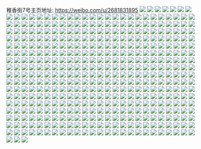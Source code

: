 稚香街7号主页地址: https://weibo.com/u/2681831895 
![](https://wx4.sinaimg.cn/mw2000/9fd981d7ly1h9f30ha8icj22td21vhdx.jpg) 
![](https://wx4.sinaimg.cn/mw2000/9fd981d7ly1h9f30mlgyuj22021nie83.jpg) 
![](https://wx4.sinaimg.cn/mw2000/9fd981d7ly1h9f30no0usj21y31mt1kx.jpg) 
![](https://wx4.sinaimg.cn/mw2000/9fd981d7ly1h9f30uhn2aj23402c0u10.jpg) 
![](https://wx4.sinaimg.cn/mw2000/9fd981d7ly1h880mf0natj21pm2a6u0y.jpg) 
![](https://wx4.sinaimg.cn/mw2000/9fd981d7ly1h880maummoj21lc24g1ky.jpg) 
![](https://wx4.sinaimg.cn/mw2000/9fd981d7ly1h7vpwkws6gj21ew24dx04.jpg) 
![](https://wx4.sinaimg.cn/mw2000/9fd981d7ly1h7vpwljgmcj21wf2qwtym.jpg) 
![](https://wx4.sinaimg.cn/mw2000/9fd981d7ly1h7vpwmvbmbj21za2yxhdt.jpg) 
![](https://wx4.sinaimg.cn/mw2000/9fd981d7ly1h7vpwoq0arj224836chdt.jpg) 
![](https://wx4.sinaimg.cn/mw2000/9fd981d7ly1h7iyxfwtwoj20u00tutii.jpg) 
![](https://wx4.sinaimg.cn/mw2000/9fd981d7ly1h7e5bc3sbrj20wh0lhgos.jpg) 
![](https://wx4.sinaimg.cn/mw2000/9fd981d7ly1h7e5bbk6y2j20u00u00th.jpg) 
![](https://wx4.sinaimg.cn/mw2000/9fd981d7ly1h6vi03di40j22d418dgnk.jpg) 
![](https://wx4.sinaimg.cn/mw2000/9fd981d7ly1h6vi0830xvj215o150tnc.jpg) 
![](https://wx4.sinaimg.cn/mw2000/9fd981d7ly1h6vi0520b0j21n11umb29.jpg) 
![](https://wx4.sinaimg.cn/mw2000/9fd981d7ly1h6vi07ds5bj230029qkjl.jpg) 
![](https://wx4.sinaimg.cn/mw2000/9fd981d7ly1h6vi02uuajj20n60sgn3a.jpg) 
![](https://wx4.sinaimg.cn/mw2000/9fd981d7ly1h6qzotje9oj23402dmnph.jpg) 
![](https://wx4.sinaimg.cn/mw2000/9fd981d7ly1h6qzoob3ulj22h925ehdu.jpg) 
![](https://wx4.sinaimg.cn/mw2000/9fd981d7ly1h6qzopup3aj23402c07ry.jpg) 
![](https://wx4.sinaimg.cn/mw2000/9fd981d7ly1h6qzp3dh3tj224g21tu0x.jpg) 
![](https://wx4.sinaimg.cn/mw2000/9fd981d7ly1h6qzoznbodj22n02c07wh.jpg) 
![](https://wx4.sinaimg.cn/mw2000/9fd981d7ly1h6qzowpdrpj221d1wiatg.jpg) 
![](https://wx4.sinaimg.cn/mw2000/9fd981d7ly1h6e7odr3m5j20vb0ibjru.jpg) 
![](https://wx4.sinaimg.cn/mw2000/9fd981d7ly1h6e828gfuej20zo256k87.jpg) 
![](https://wx4.sinaimg.cn/mw2000/9fd981d7ly1h5q7yvuemdj20uk33mkjl.jpg) 
![](https://wx4.sinaimg.cn/mw2000/9fd981d7ly1h5q7yz134zj20uk3sex6p.jpg) 
![](https://wx4.sinaimg.cn/mw2000/9fd981d7ly1h5q7yubu8nj20xc2fhb29.jpg) 
![](https://wx4.sinaimg.cn/mw2000/9fd981d7ly1h5q7yt2edbj20uk3d74qq.jpg) 
![](https://wx4.sinaimg.cn/mw2000/9fd981d7ly1h5q7ykfu3pj20xc2wwb29.jpg) 
![](https://wx4.sinaimg.cn/mw2000/9fd981d7ly1h5q7yqpc9ij20uk36unpd.jpg) 
![](https://wx4.sinaimg.cn/mw2000/9fd981d7ly1h5q7yx9zwnj20xc2xrb29.jpg) 
![](https://wx4.sinaimg.cn/mw2000/9fd981d7ly1h5q7yp74faj20uk3zsnpd.jpg) 
![](https://wx4.sinaimg.cn/mw2000/9fd981d7ly1h5q7ymxjc7j20uk4s1qv6.jpg) 
![](https://wx4.sinaimg.cn/mw2000/9fd981d7ly1h5nd0ry07jj22c0340u10.jpg) 
![](https://wx4.sinaimg.cn/mw2000/9fd981d7ly1h5nd1exje8j215o20i1ky.jpg) 
![](https://wx4.sinaimg.cn/mw2000/9fd981d7ly1h5nd0w389gj21mw2gcu0y.jpg) 
![](https://wx4.sinaimg.cn/mw2000/9fd981d7ly1h5nd0x67h9j22062z84qr.jpg) 
![](https://wx4.sinaimg.cn/mw2000/9fd981d7ly1h5kllmlpehj20lc0pok01.jpg) 
![](https://wx4.sinaimg.cn/mw2000/9fd981d7ly1h5jbdfbizlj226r2lyb2b.jpg) 
![](https://wx4.sinaimg.cn/mw2000/9fd981d7ly1h3mq41z8wdj20u0140dld.jpg) 
![](https://wx4.sinaimg.cn/mw2000/9fd981d7ly1h3mq42kcf3j20u01407ac.jpg) 
![](https://wx4.sinaimg.cn/mw2000/9fd981d7ly1h3mq43b2a7j20u01407al.jpg) 
![](https://wx4.sinaimg.cn/mw2000/9fd981d7ly1h3h8hablg3j20uk320hdt.jpg) 
![](https://wx4.sinaimg.cn/mw2000/9fd981d7ly1h3h8hdzlpxj215o20x1kx.jpg) 
![](https://wx4.sinaimg.cn/mw2000/9fd981d7ly1h3h8hbi3stj20xc2jh7wh.jpg) 
![](https://wx4.sinaimg.cn/mw2000/9fd981d7ly1h3h8hg04d7j228m22ox6p.jpg) 
![](https://wx4.sinaimg.cn/mw2000/9fd981d7ly1h3h8h9kyd2j20u00jon35.jpg) 
![](https://wx4.sinaimg.cn/mw2000/9fd981d7ly1h3h8hgxz18j21cj1wh4qp.jpg) 
![](https://wx4.sinaimg.cn/mw2000/9fd981d7ly1h3h8hcae2kj215o1nz7wh.jpg) 
![](https://wx4.sinaimg.cn/mw2000/9fd981d7ly1h3h8heu2j4j20rg1kwb1u.jpg) 
![](https://wx4.sinaimg.cn/mw2000/9fd981d7ly1h3h8hd6o1vj215o1ms7wh.jpg) 
![](https://wx4.sinaimg.cn/mw2000/9fd981d7ly1h37uvuitlbj20u00wstdn.jpg) 
![](https://wx4.sinaimg.cn/mw2000/9fd981d7ly1h37uvzlx94j20u00zhdlq.jpg) 
![](https://wx4.sinaimg.cn/mw2000/9fd981d7ly1h37uvvilf4j20u00wnn2r.jpg) 
![](https://wx4.sinaimg.cn/mw2000/9fd981d7ly1h37uvwn8m0j20u013zwll.jpg) 
![](https://wx4.sinaimg.cn/mw2000/9fd981d7ly1h37uvyobqaj20u010edm8.jpg) 
![](https://wx4.sinaimg.cn/mw2000/9fd981d7ly1h37uvtro66j20u013zgrq.jpg) 
![](https://wx4.sinaimg.cn/mw2000/9fd981d7ly1h37uvxnsjbj20u014046p.jpg) 
![](https://wx4.sinaimg.cn/mw2000/9fd981d7ly1h2z14p5o5mj20ts0sdwhj.jpg) 
![](https://wx4.sinaimg.cn/mw2000/9fd981d7ly1h2z179zqj9j20mi0u0dme.jpg) 
![](https://wx4.sinaimg.cn/mw2000/9fd981d7ly1h2z162gyq7j20u0140jyj.jpg) 
![](https://wx4.sinaimg.cn/mw2000/9fd981d7ly1h2t59zuvnyj23402c0x6p.jpg) 
![](https://wx4.sinaimg.cn/mw2000/9fd981d7ly1h2t5cb6f12j22e528ckjm.jpg) 
![](https://wx4.sinaimg.cn/mw2000/9fd981d7ly1h2t5e272lrj23402gq7wk.jpg) 
![](https://wx4.sinaimg.cn/mw2000/9fd981d7ly1h2t5e4z36sj23402c0kjn.jpg) 
![](https://wx4.sinaimg.cn/mw2000/9fd981d7ly1h0wmhcv2nhj21r02c0qv5.jpg) 
![](https://wx4.sinaimg.cn/mw2000/9fd981d7ly1h0wmhbjk36j21jw22jkjl.jpg) 
![](https://wx4.sinaimg.cn/mw2000/9fd981d7ly1h0wmhhdq6hj21pu2agb2a.jpg) 
![](https://wx4.sinaimg.cn/mw2000/9fd981d7ly1h08srhf8mgj20vf0u0ti0.jpg) 
![](https://wx4.sinaimg.cn/mw2000/9fd981d7ly1h08srhv82gj20sg0sbjy4.jpg) 
![](https://wx4.sinaimg.cn/mw2000/9fd981d7ly1h08sribfbrj20u0140aft.jpg) 
![](https://wx4.sinaimg.cn/mw2000/9fd981d7ly1h03iq5jqhxj22v42ac1l1.jpg) 
![](https://wx4.sinaimg.cn/mw2000/9fd981d7ly1h03iq8prfgj23402c0b2d.jpg) 
![](https://wx4.sinaimg.cn/mw2000/9fd981d7ly1h03iq6kx15j22c01rix6q.jpg) 
![](https://wx4.sinaimg.cn/mw2000/9fd981d7ly1h03iqa93qrj224l20iu0y.jpg) 
![](https://wx4.sinaimg.cn/mw2000/9fd981d7ly1gzmrdzr26rj20zk0qowls.jpg) 
![](https://wx4.sinaimg.cn/mw2000/9fd981d7ly1gzmrlcblevj20zk0qojyy.jpg) 
![](https://wx4.sinaimg.cn/mw2000/9fd981d7ly1gzmrhp0xw2j22c033ynpd.jpg) 
![](https://wx4.sinaimg.cn/mw2000/9fd981d7ly1gzmrlf0lvkj20xc0qoqa6.jpg) 
![](https://wx4.sinaimg.cn/mw2000/9fd981d7ly1gzk9eu895kj21400u0k02.jpg) 
![](https://wx4.sinaimg.cn/mw2000/9fd981d7ly1gzk9fh0rc4j21400u0qbk.jpg) 
![](https://wx4.sinaimg.cn/mw2000/9fd981d7ly1gzdhfoc0mfj21qf237qv5.jpg) 
![](https://wx4.sinaimg.cn/mw2000/9fd981d7ly1gzdhfhiludj22c033yb2a.jpg) 
![](https://wx4.sinaimg.cn/mw2000/9fd981d7ly1gzdhfkbo9zj21w72a34qr.jpg) 
![](https://wx4.sinaimg.cn/mw2000/9fd981d7ly1gzdhg1k06dj222z1r9b2a.jpg) 
![](https://wx4.sinaimg.cn/mw2000/9fd981d7ly1gzdhfq96kqj22ze2c0x6q.jpg) 
![](https://wx4.sinaimg.cn/mw2000/9fd981d7ly1gzdhftxapvj22c0340b2c.jpg) 
![](https://wx4.sinaimg.cn/mw2000/9fd981d7ly1gz4tl8tqibj21o02yo7wi.jpg) 
![](https://wx4.sinaimg.cn/mw2000/9fd981d7ly1gz4tqq3ev4j23402c0u0y.jpg) 
![](https://wx4.sinaimg.cn/mw2000/9fd981d7ly1gz4tqp1t8kj20j10jcwgd.jpg) 
![](https://wx4.sinaimg.cn/mw2000/9fd981d7ly1gz3430nn36j21w01w0qv5.jpg) 
![](https://wx4.sinaimg.cn/mw2000/9fd981d7ly1gz34332boxj21vz1vzx6p.jpg) 
![](https://wx4.sinaimg.cn/mw2000/9fd981d7ly1gz342xkx7gj21w01w0b29.jpg) 
![](https://wx4.sinaimg.cn/mw2000/9fd981d7ly1gz342veve8j21w01w0x6p.jpg) 
![](https://wx4.sinaimg.cn/mw2000/9fd981d7ly1gz342wpvpxj21it340qv5.jpg) 
![](https://wx4.sinaimg.cn/mw2000/9fd981d7ly1gz342ybwhij21f01vy7wh.jpg) 
![](https://wx4.sinaimg.cn/mw2000/9fd981d7ly1gz3431m2sej21f01vy7wh.jpg) 
![](https://wx4.sinaimg.cn/mw2000/9fd981d7ly1gz342zgw7lj21pl1pk4qp.jpg) 
![](https://wx4.sinaimg.cn/mw2000/9fd981d7ly1gyx6s4alc0j20zk1z4au1.jpg) 
![](https://wx4.sinaimg.cn/mw2000/9fd981d7ly1gyx7oag41lj20pg0pgnas.jpg) 
![](https://wx4.sinaimg.cn/mw2000/9fd981d7ly1gyx7xx0s3lj21sx1sxnpd.jpg) 
![](https://wx4.sinaimg.cn/mw2000/9fd981d7ly1gyx6s1thmqj216o0b5wfh.jpg) 
![](https://wx4.sinaimg.cn/mw2000/9fd981d7ly1gyx7pfvo3ij20u50rygyz.jpg) 
![](https://wx4.sinaimg.cn/mw2000/9fd981d7ly1gyx7l1x7uoj216o0p9jvh.jpg) 
![](https://wx4.sinaimg.cn/mw2000/9fd981d7ly1gyx7t7zjigj20u00tcjw8.jpg) 
![](https://wx4.sinaimg.cn/mw2000/9fd981d7ly1gyt3i1652hj21ud1uchdu.jpg) 
![](https://wx4.sinaimg.cn/mw2000/9fd981d7ly1gyt3i2aandj21ew1ewe81.jpg) 
![](https://wx4.sinaimg.cn/mw2000/9fd981d7ly1gyt3i4oq0rj21nb1na1ky.jpg) 
![](https://wx4.sinaimg.cn/mw2000/9fd981d7ly1gyt3i38aalj217j17i7wh.jpg) 
![](https://wx4.sinaimg.cn/mw2000/9fd981d7ly1gyt4fbyofkj20sg0sg4a3.jpg) 
![](https://wx4.sinaimg.cn/mw2000/9fd981d7ly1gyt3hzbveij22bc2bbkjn.jpg) 
![](https://wx4.sinaimg.cn/mw2000/9fd981d7ly1gyt3hxak20j22bb2bahdv.jpg) 
![](https://wx4.sinaimg.cn/mw2000/9fd981d7ly1gyt4fbk6ifj21zr3404qp.jpg) 
![](https://wx4.sinaimg.cn/mw2000/9fd981d7ly1gyt3qwf9czj226d26dnpd.jpg) 
![](https://wx4.sinaimg.cn/mw2000/9fd981d7ly1gyt3yni0x9j22bc2jj7wi.jpg) 
![](https://wx4.sinaimg.cn/mw2000/9fd981d7ly1gygyxjf6jmj20sq12bk0i.jpg) 
![](https://wx4.sinaimg.cn/mw2000/9fd981d7ly1gygyxmgzkuj20sq12b7do.jpg) 
![](https://wx4.sinaimg.cn/mw2000/9fd981d7ly1gygyxmrr6uj20sq12b46s.jpg) 
![](https://wx4.sinaimg.cn/mw2000/9fd981d7ly1gygz2zymv3j22c02c07wj.jpg) 
![](https://wx4.sinaimg.cn/mw2000/9fd981d7ly1gygyxp35tij21z91z9b2a.jpg) 
![](https://wx4.sinaimg.cn/mw2000/9fd981d7ly1gygyxsot1uj223r23r4qr.jpg) 
![](https://wx4.sinaimg.cn/mw2000/9fd981d7ly1gygz2qtrcbj22bc2bchdu.jpg) 
![](https://wx4.sinaimg.cn/mw2000/9fd981d7ly1gygyxly8naj21yz1z54qq.jpg) 
![](https://wx4.sinaimg.cn/mw2000/9fd981d7ly1gygz2u38vsj22bc2bcnpe.jpg) 
![](https://wx4.sinaimg.cn/mw2000/9fd981d7ly1gy6a7nxt1nj21m8341npd.jpg) 
![](https://wx4.sinaimg.cn/mw2000/9fd981d7ly1gy6a9ze2vxj20rv33z7wh.jpg) 
![](https://wx4.sinaimg.cn/mw2000/9fd981d7ly1gy6a9xvtc4j20s0340hdt.jpg) 
![](https://wx4.sinaimg.cn/mw2000/9fd981d7ly1gy6a8n5ze4j216p3411ky.jpg) 
![](https://wx4.sinaimg.cn/mw2000/9fd981d7ly1gy6a9umcxzj21k0340x6p.jpg) 
![](https://wx4.sinaimg.cn/mw2000/9fd981d7ly1gy6a9vewy4j20sg0qidog.jpg) 
![](https://wx4.sinaimg.cn/mw2000/9fd981d7ly1gy6a955hx3j20v833zu0x.jpg) 
![](https://wx4.sinaimg.cn/mw2000/9fd981d7ly1gy6a8f8quxj20uq342qv5.jpg) 
![](https://wx4.sinaimg.cn/mw2000/9fd981d7ly1gy6aa3py2qj21s0340u0x.jpg) 
![](https://wx4.sinaimg.cn/mw2000/9fd981d7ly1gy6a7us3jrj20uk3i7b29.jpg) 
![](https://wx4.sinaimg.cn/mw2000/9fd981d7ly1gy6aa1bebjj2234340hdt.jpg) 
![](https://wx4.sinaimg.cn/mw2000/9fd981d7ly1gy6a7qj5txj20s0340kjl.jpg) 
![](https://wx4.sinaimg.cn/mw2000/9fd981d7ly1gxqhdi9lpej22cu1scu0x.jpg) 
![](https://wx4.sinaimg.cn/mw2000/9fd981d7ly1gxqhdmwqmlj22c02c0b2a.jpg) 
![](https://wx4.sinaimg.cn/mw2000/9fd981d7ly1gxqhdln0n9j226k26j4qq.jpg) 
![](https://wx4.sinaimg.cn/mw2000/9fd981d7ly1gxqhdk9psrj221f22re81.jpg) 
![](https://wx4.sinaimg.cn/mw2000/9fd981d7ly1gxqhdovz6ej22c02r6e83.jpg) 
![](https://wx4.sinaimg.cn/mw2000/9fd981d7ly1gxqhdq6jpdj22bc2bcnpe.jpg) 
![](https://wx4.sinaimg.cn/mw2000/9fd981d7ly1gx1wzb5oxfj22c02ahx6p.jpg) 
![](https://wx4.sinaimg.cn/mw2000/9fd981d7ly1gx1wzm7mpbj22bc2bcqv6.jpg) 
![](https://wx4.sinaimg.cn/mw2000/9fd981d7ly1gx1wzevohnj22c024cu0x.jpg) 
![](https://wx4.sinaimg.cn/mw2000/9fd981d7ly1gx1wzj9wy8j22c02c0b2a.jpg) 
![](https://wx4.sinaimg.cn/mw2000/9fd981d7ly1gx1wzt53rxj22c02c0u0x.jpg) 
![](https://wx4.sinaimg.cn/mw2000/9fd981d7ly1gx1wzpqldpj22c02c04qq.jpg) 
![](https://wx4.sinaimg.cn/mw2000/9fd981d7ly1gwuau9ocznj222o340e81.jpg) 
![](https://wx4.sinaimg.cn/mw2000/9fd981d7ly1gwuaubzihwj20zk0qo0zv.jpg) 
![](https://wx4.sinaimg.cn/mw2000/9fd981d7ly1gwuaubb9rwj222o340hdt.jpg) 
![](https://wx4.sinaimg.cn/mw2000/9fd981d7ly1gwm3mi6i1aj22c02c0e81.jpg) 
![](https://wx4.sinaimg.cn/mw2000/9fd981d7ly1gwm3me2qwmj22c02c0hdt.jpg) 
![](https://wx4.sinaimg.cn/mw2000/9fd981d7ly1gwm3mgkpcnj22c02c0kjl.jpg) 
![](https://wx4.sinaimg.cn/mw2000/9fd981d7ly1gwm3ow9teaj22c02c0e81.jpg) 
![](https://wx4.sinaimg.cn/mw2000/9fd981d7ly1gwm3mk73w5j22c02c0kjl.jpg) 
![](https://wx4.sinaimg.cn/mw2000/9fd981d7ly1gwm3ov1q7dj22c02c0b29.jpg) 
![](https://wx4.sinaimg.cn/mw2000/002VuGZ9ly1gv1ampcfs7j62c02c01ky02.jpg) 
![](https://wx4.sinaimg.cn/mw2000/002VuGZ9ly1gv1al70gw5j62c02c07wi02.jpg) 
![](https://wx4.sinaimg.cn/mw2000/002VuGZ9ly1gv1amrupzqj62c02c01ky02.jpg) 
![](https://wx4.sinaimg.cn/mw2000/002VuGZ9ly1gv1al37jvhj62c02c04qq02.jpg) 
![](https://wx4.sinaimg.cn/mw2000/002VuGZ9ly1gv1amv2v72j62c02c07wj02.jpg) 
![](https://wx4.sinaimg.cn/mw2000/002VuGZ9ly1gv1alamlbtj62c02c04qq02.jpg) 
![](https://wx4.sinaimg.cn/mw2000/002VuGZ9ly1gv1amxgvx1j62c02c0b2a02.jpg) 
![](https://wx4.sinaimg.cn/mw2000/002VuGZ9ly1gv1albloj8j60ty10pqao02.jpg) 
![](https://wx4.sinaimg.cn/mw2000/002VuGZ9ly1gv1alb544ij60t50qlgrm02.jpg) 
![](https://wx4.sinaimg.cn/mw2000/9fd981d7ly1gst1drf7nrj213p13oh5b.jpg) 
![](https://wx4.sinaimg.cn/mw2000/9fd981d7ly1gst1e1bk9gj22c033khdv.jpg) 
![](https://wx4.sinaimg.cn/mw2000/9fd981d7ly1gst1dtoq5cj213p13otsy.jpg) 
![](https://wx4.sinaimg.cn/mw2000/9fd981d7ly1gst1kq3h7oj22c02c07wi.jpg) 
![](https://wx4.sinaimg.cn/mw2000/9fd981d7ly1gst1f0mhadj22c02c0u0x.jpg) 
![](https://wx4.sinaimg.cn/mw2000/9fd981d7ly1gst1dp8odvj213p1haayk.jpg) 
![](https://wx4.sinaimg.cn/mw2000/9fd981d7ly1grn8k3fbruj20qo0nr0v5.jpg) 
![](https://wx4.sinaimg.cn/mw2000/9fd981d7ly1grn8k3y0acj210s0u0dll.jpg) 
![](https://wx4.sinaimg.cn/mw2000/9fd981d7ly1gr5b9352sdj21cw0u0wj5.jpg) 
![](https://wx4.sinaimg.cn/mw2000/9fd981d7ly1gr5b91hox7j21b40u0n2n.jpg) 
![](https://wx4.sinaimg.cn/mw2000/9fd981d7ly1gr5b92bqr7j21400u040v.jpg) 
![](https://wx4.sinaimg.cn/mw2000/9fd981d7ly1gr5b93z7swj21400u0ad1.jpg) 
![](https://wx4.sinaimg.cn/mw2000/9fd981d7ly1gq7bu1s8t8j226a2rq7wk.jpg) 
![](https://wx4.sinaimg.cn/mw2000/9fd981d7ly1gq7bvyp559j22c0340e86.jpg) 
![](https://wx4.sinaimg.cn/mw2000/9fd981d7ly1gq7bvwmqr3j229a2twe85.jpg) 
![](https://wx4.sinaimg.cn/mw2000/9fd981d7ly1gpaa870pbqj20wf0u0tg7.jpg) 
![](https://wx4.sinaimg.cn/mw2000/9fd981d7ly1gpaa8ukbhrj20u01o0qfa.jpg) 
![](https://wx4.sinaimg.cn/mw2000/9fd981d7ly1gpaa87qn6tj20yh0u0tg9.jpg) 
![](https://wx4.sinaimg.cn/mw2000/9fd981d7ly1gpaa850b3fj20u01n04ac.jpg) 
![](https://wx4.sinaimg.cn/mw2000/9fd981d7ly1gpaa82rbnhj20sj0hqt9t.jpg) 
![](https://wx4.sinaimg.cn/mw2000/9fd981d7ly1gpaa85ls9tj20u0190487.jpg) 
![](https://wx4.sinaimg.cn/mw2000/9fd981d7ly1gpaa84elkej20u014u483.jpg) 
![](https://wx4.sinaimg.cn/mw2000/9fd981d7ly1gpaa8tirg3j20u01ob4aq.jpg) 
![](https://wx4.sinaimg.cn/mw2000/9fd981d7ly1gpaa86c6eqj20u011utg9.jpg) 
![](https://wx4.sinaimg.cn/mw2000/9fd981d7ly1gpaa8y5g3jj20u00vrgr4.jpg) 
![](https://wx4.sinaimg.cn/mw2000/9fd981d7ly1gpaa8qqx1yj20lx340dq3.jpg) 
![](https://wx4.sinaimg.cn/mw2000/9fd981d7ly1gpaa8rq5wbj20rs2zsn7m.jpg) 
![](https://wx4.sinaimg.cn/mw2000/9fd981d7ly1gpaa8sswc9j20rs2tv4ib.jpg) 
![](https://wx4.sinaimg.cn/mw2000/9fd981d7ly1gpaa9naww0j20rs2u8h9q.jpg) 
![](https://wx4.sinaimg.cn/mw2000/9fd981d7ly1gpaa83kb9sj20u0140wkf.jpg) 
![](https://wx4.sinaimg.cn/mw2000/9fd981d7ly1gp728m90jvj20u0101q87.jpg) 
![](https://wx4.sinaimg.cn/mw2000/9fd981d7ly1gp728nyj2uj211f0u0ale.jpg) 
![](https://wx4.sinaimg.cn/mw2000/9fd981d7ly1gp728qr7wfj21400u0wm9.jpg) 
![](https://wx4.sinaimg.cn/mw2000/9fd981d7ly1gp728wqpqkj21400u07f1.jpg) 
![](https://wx4.sinaimg.cn/mw2000/9fd981d7ly1gp728k9lk9j20p40rsjuo.jpg) 
![](https://wx4.sinaimg.cn/mw2000/9fd981d7ly1gp728unaalj21400u0133.jpg) 
![](https://wx4.sinaimg.cn/mw2000/9fd981d7ly1gp728rx7ouj20u00ydtfz.jpg) 
![](https://wx4.sinaimg.cn/mw2000/9fd981d7ly1gp728t0v5ij20u0140dmm.jpg) 
![](https://wx4.sinaimg.cn/mw2000/9fd981d7ly1gp728vdyymj20u00u0aeu.jpg) 
![](https://wx4.sinaimg.cn/mw2000/9fd981d7ly1gp728y025cj215c0u0tfy.jpg) 
![](https://wx4.sinaimg.cn/mw2000/9fd981d7ly1gp728l0lzcj20u00vyjw1.jpg) 
![](https://wx4.sinaimg.cn/mw2000/9fd981d7ly1goblbomri8j21xu284u0z.jpg) 
![](https://wx4.sinaimg.cn/mw2000/9fd981d7ly1goblctlilqj20u00u01f0.jpg) 
![](https://wx4.sinaimg.cn/mw2000/9fd981d7ly1gobld1hmldj21jk15onfn.jpg) 
![](https://wx4.sinaimg.cn/mw2000/9fd981d7ly1goblbmfwenj20u00o0tf4.jpg) 
![](https://wx4.sinaimg.cn/mw2000/9fd981d7ly1goblbn3hpej21i713ynpd.jpg) 
![](https://wx4.sinaimg.cn/mw2000/9fd981d7ly1goblcugwgej21gl19ue81.jpg) 
![](https://wx4.sinaimg.cn/mw2000/9fd981d7ly1goblcvj0jgj21ei1f3e81.jpg) 
![](https://wx4.sinaimg.cn/mw2000/9fd981d7ly1goblcwipz5j21i41ckhdt.jpg) 
![](https://wx4.sinaimg.cn/mw2000/9fd981d7ly1goblcxu9clj21yp1es7wi.jpg) 
![](https://wx4.sinaimg.cn/mw2000/9fd981d7ly1goblczkdo5j21u81f3u0x.jpg) 
![](https://wx4.sinaimg.cn/mw2000/9fd981d7ly1gobld0u5z5j21lt1f3x6p.jpg) 
![](https://wx4.sinaimg.cn/mw2000/9fd981d7ly1go6zi7590gj22c03404qs.jpg) 
![](https://wx4.sinaimg.cn/mw2000/9fd981d7ly1go6zi7tte0j20uk0vhtod.jpg) 
![](https://wx4.sinaimg.cn/mw2000/9fd981d7ly1go6zicv6bij22c0340kjp.jpg) 
![](https://wx4.sinaimg.cn/mw2000/9fd981d7ly1gnnftpytdjj22c02niu0z.jpg) 
![](https://wx4.sinaimg.cn/mw2000/9fd981d7ly1gnnfthmmrej22kx2c0qv7.jpg) 
![](https://wx4.sinaimg.cn/mw2000/9fd981d7ly1gnnftww0mwj23402c0u10.jpg) 
![](https://wx4.sinaimg.cn/mw2000/9fd981d7ly1gnnfugh3yyj22p62c0e85.jpg) 
![](https://wx4.sinaimg.cn/mw2000/9fd981d7ly1gnnfumjy4kj213p1gwhdt.jpg) 
![](https://wx4.sinaimg.cn/mw2000/9fd981d7ly1gnnfubbh2mj22in2c0hdv.jpg) 
![](https://wx4.sinaimg.cn/mw2000/9fd981d7ly1gnnftm63fsj22c0340npi.jpg) 
![](https://wx4.sinaimg.cn/mw2000/9fd981d7ly1gnnfu4998aj22c02r67wm.jpg) 
![](https://wx4.sinaimg.cn/mw2000/9fd981d7ly1gnnfu8igfxj22c02xphdy.jpg) 
![](https://wx4.sinaimg.cn/mw2000/9fd981d7ly1gnfa53vpxhj213p1004qp.jpg) 
![](https://wx4.sinaimg.cn/mw2000/9fd981d7ly1gnfa5hhitbj21of1ya4qq.jpg) 
![](https://wx4.sinaimg.cn/mw2000/9fd981d7ly1gnfa59o3gdj22c0340b2e.jpg) 
![](https://wx4.sinaimg.cn/mw2000/9fd981d7ly1gnfa5bm8xyj213o1d57wh.jpg) 
![](https://wx4.sinaimg.cn/mw2000/9fd981d7ly1gnfa5lppnvj213p1f1kjl.jpg) 
![](https://wx4.sinaimg.cn/mw2000/9fd981d7ly1gnfa5fuvb6j215q2io7wj.jpg) 
![](https://wx4.sinaimg.cn/mw2000/9fd981d7ly1gnfa5pdw0ij22c02ojkjp.jpg) 
![](https://wx4.sinaimg.cn/mw2000/9fd981d7ly1gnfa5jqbv3j21of1y47wi.jpg) 
![](https://wx4.sinaimg.cn/mw2000/9fd981d7ly1gnfa5kne1xj213p16t7wh.jpg) 
![](https://wx4.sinaimg.cn/mw2000/9fd981d7ly1gn9ho62c1lj22rs2c0npi.jpg) 
![](https://wx4.sinaimg.cn/mw2000/9fd981d7ly1gn9hns50kvj213p11pe81.jpg) 
![](https://wx4.sinaimg.cn/mw2000/9fd981d7ly1gn9ho7zg27j213p1afqv5.jpg) 
![](https://wx4.sinaimg.cn/mw2000/9fd981d7ly1gn9hnwkbokj213p0w07wh.jpg) 
![](https://wx4.sinaimg.cn/mw2000/9fd981d7ly1gn9hnx6ftwj20tr0tzqo5.jpg) 
![](https://wx4.sinaimg.cn/mw2000/9fd981d7ly1gn9ho1y7q9j23402c0e87.jpg) 
![](https://wx4.sinaimg.cn/mw2000/9fd981d7ly1gn9hnuje3nj213p0ynb29.jpg) 
![](https://wx4.sinaimg.cn/mw2000/9fd981d7ly1gn9ho974xij21lf1f4x6p.jpg) 
![](https://wx4.sinaimg.cn/mw2000/9fd981d7ly1gn9hnt6ybqj213p14d7wh.jpg) 
![](https://wx4.sinaimg.cn/mw2000/9fd981d7ly1gmmkk4ix73j22801o0u0z.jpg) 
![](https://wx4.sinaimg.cn/mw2000/9fd981d7ly1gmmkk60d45j22801o0qv7.jpg) 
![](https://wx4.sinaimg.cn/mw2000/9fd981d7ly1gmmkk6q030j21902t9qv5.jpg) 
![](https://wx4.sinaimg.cn/mw2000/9fd981d7ly1gmmkk3a9zhj20tz0tv4gv.jpg) 
![](https://wx4.sinaimg.cn/mw2000/9fd981d7ly1gmg8b9pf73j20u00u0whq.jpg) 
![](https://wx4.sinaimg.cn/mw2000/9fd981d7ly1gmg8bd5z80j20u00u00xp.jpg) 
![](https://wx4.sinaimg.cn/mw2000/9fd981d7ly1gmg8dpmp4nj20u00u0q6c.jpg) 
![](https://wx4.sinaimg.cn/mw2000/9fd981d7ly1gmg8bas0aqj20x80u0gpw.jpg) 
![](https://wx4.sinaimg.cn/mw2000/9fd981d7ly1gmg8bcf6dsj20u00u0afp.jpg) 
![](https://wx4.sinaimg.cn/mw2000/9fd981d7ly1gmg8bbnsl7j213p0th7a4.jpg) 
![](https://wx4.sinaimg.cn/mw2000/9fd981d7ly1gmg8b8be63j20rs2snwut.jpg) 
![](https://wx4.sinaimg.cn/mw2000/9fd981d7ly1gmg8beasstj213p0otwj3.jpg) 
![](https://wx4.sinaimg.cn/mw2000/9fd981d7ly1gmg8bdrot3j20u00u044r.jpg) 
![](https://wx4.sinaimg.cn/mw2000/9fd981d7ly1gm9sbh4piqj20u00u0dki.jpg) 
![](https://wx4.sinaimg.cn/mw2000/9fd981d7ly1gm9sbfpxf8j20nz0pudij.jpg) 
![](https://wx4.sinaimg.cn/mw2000/9fd981d7ly1gm9sbifyq7j20u011iagw.jpg) 
![](https://wx4.sinaimg.cn/mw2000/9fd981d7ly1gm9sbf3wadj20ve0u045t.jpg) 
![](https://wx4.sinaimg.cn/mw2000/9fd981d7ly1gm9sbngs9fj20yv0u0wl2.jpg) 
![](https://wx4.sinaimg.cn/mw2000/9fd981d7ly1gm9sbloajij20v80u0797.jpg) 
![](https://wx4.sinaimg.cn/mw2000/9fd981d7ly1gm9sbj4efxj20u00u0dis.jpg) 
![](https://wx4.sinaimg.cn/mw2000/9fd981d7ly1gm9sbmhjypj20u00u50y5.jpg) 
![](https://wx4.sinaimg.cn/mw2000/9fd981d7ly1gm9sbkcq7mj20u00u0gsd.jpg) 
![](https://wx4.sinaimg.cn/mw2000/9fd981d7ly1gm7gp7eyz2j20u00ycgpj.jpg) 
![](https://wx4.sinaimg.cn/mw2000/9fd981d7ly1gm7gp681r4j20u00w9go6.jpg) 
![](https://wx4.sinaimg.cn/mw2000/9fd981d7ly1gm7gp6up4dj20u0129q8i.jpg) 
![](https://wx4.sinaimg.cn/mw2000/9fd981d7ly1gm7gp9kjn9j20n00pl772.jpg) 
![](https://wx4.sinaimg.cn/mw2000/9fd981d7ly1gm7gp8nhz9j20u00ypgqr.jpg) 
![](https://wx4.sinaimg.cn/mw2000/9fd981d7ly1gm7gpa3h63j20u00y242o.jpg) 
![](https://wx4.sinaimg.cn/mw2000/9fd981d7ly1gm7gp810g3j20u00y7acp.jpg) 
![](https://wx4.sinaimg.cn/mw2000/9fd981d7ly1gm7gp97b27j20u00xb42h.jpg) 
![](https://wx4.sinaimg.cn/mw2000/9fd981d7ly1gm7gpao7rjj20w40u0n1f.jpg) 
![](https://wx4.sinaimg.cn/mw2000/9fd981d7ly1gm5wsbo89bj20u00u0jze.jpg) 
![](https://wx4.sinaimg.cn/mw2000/9fd981d7ly1gm5wscb09ej20u00u0ahw.jpg) 
![](https://wx4.sinaimg.cn/mw2000/9fd981d7ly1gm5wsd1m98j20u00z010q.jpg) 
![](https://wx4.sinaimg.cn/mw2000/9fd981d7ly1gm5wsdiskrj20u0177436.jpg) 
![](https://wx4.sinaimg.cn/mw2000/9fd981d7ly1gm1ketxsbqj20u00u8aep.jpg) 
![](https://wx4.sinaimg.cn/mw2000/9fd981d7ly1gm1ketg65cj20u013yjw2.jpg) 
![](https://wx4.sinaimg.cn/mw2000/9fd981d7ly1gm1keuefrqj20u00u0aeq.jpg) 
![](https://wx4.sinaimg.cn/mw2000/9fd981d7ly1glpptz3rvdj20u0125n0o.jpg) 
![](https://wx4.sinaimg.cn/mw2000/9fd981d7ly1glpptzub8gj20u00u0whx.jpg) 
![](https://wx4.sinaimg.cn/mw2000/9fd981d7ly1glppu0ehp4j213a0u00wx.jpg) 
![](https://wx4.sinaimg.cn/mw2000/9fd981d7ly1glppu1owjhj20u01900wq.jpg) 
![](https://wx4.sinaimg.cn/mw2000/9fd981d7ly1glppu1213pj21900u0n0m.jpg) 
![](https://wx4.sinaimg.cn/mw2000/9fd981d7ly1glppu25p78j20u00xmabp.jpg) 
![](https://wx4.sinaimg.cn/mw2000/9fd981d7ly1glppu2qk7pj20u0190gto.jpg) 
![](https://wx4.sinaimg.cn/mw2000/9fd981d7ly1glppu3j9pnj21900u0q6m.jpg) 
![](https://wx4.sinaimg.cn/mw2000/9fd981d7ly1glppu48wbij20u0190n37.jpg) 
![](https://wx4.sinaimg.cn/mw2000/9fd981d7ly1glppu4uhs2j21900u0jvq.jpg) 
![](https://wx4.sinaimg.cn/mw2000/9fd981d7ly1glaeen4z3sj22io2iehdv.jpg) 
![](https://wx4.sinaimg.cn/mw2000/9fd981d7ly1glaeeoakx5j213p1331kx.jpg) 
![](https://wx4.sinaimg.cn/mw2000/9fd981d7ly1gkz1hhm9n3j20u00vgae5.jpg) 
![](https://wx4.sinaimg.cn/mw2000/9fd981d7ly1gkz1hp941kj21fu1d74qq.jpg) 
![](https://wx4.sinaimg.cn/mw2000/9fd981d7ly1gk8wi3b6twj22io2iokjr.jpg) 
![](https://wx4.sinaimg.cn/mw2000/9fd981d7ly1gk8wi6llgcj22io2iou12.jpg) 
![](https://wx4.sinaimg.cn/mw2000/9fd981d7ly1gk8wic2upyj22io2io7wn.jpg) 
![](https://wx4.sinaimg.cn/mw2000/9fd981d7ly1gk8wij5deyj22io2io1l2.jpg) 
![](https://wx4.sinaimg.cn/mw2000/9fd981d7ly1gjhorn9ocbj213q1gw4qp.jpg) 
![](https://wx4.sinaimg.cn/mw2000/9fd981d7ly1gjcnd97an9j20qv0r2tlq.jpg) 
![](https://wx4.sinaimg.cn/mw2000/9fd981d7ly1gjcndatss2j21c21c2npd.jpg) 
![](https://wx4.sinaimg.cn/mw2000/9fd981d7ly1gjcnda29ymj21ik1iox6p.jpg) 
![](https://wx4.sinaimg.cn/mw2000/9fd981d7ly1gjcnd8njg3j21la1lab2a.jpg) 
![](https://wx4.sinaimg.cn/mw2000/9fd981d7ly1gjcnd7qchpj21g21f81ky.jpg) 
![](https://wx4.sinaimg.cn/mw2000/9fd981d7ly1gjcndbh2e7j218s18se81.jpg) 
![](https://wx4.sinaimg.cn/mw2000/9fd981d7ly1gjcnddrbinj22bc2bcu10.jpg) 
![](https://wx4.sinaimg.cn/mw2000/9fd981d7ly1gjcnd6hpyqj21io1ipkjl.jpg) 
![](https://wx4.sinaimg.cn/mw2000/9fd981d7ly1gjcndcehlej21yc1ycu0y.jpg) 
![](https://wx4.sinaimg.cn/mw2000/9fd981d7ly1gj8kq5z875j213p13oasg.jpg) 
![](https://wx4.sinaimg.cn/mw2000/9fd981d7ly1gj8kq8jdjdj213p13oh69.jpg) 
![](https://wx4.sinaimg.cn/mw2000/9fd981d7ly1gj8kq7dyksj213p13nwze.jpg) 
![](https://wx4.sinaimg.cn/mw2000/9fd981d7ly1gj8kq9i5caj213p13otss.jpg) 
![](https://wx4.sinaimg.cn/mw2000/9fd981d7ly1gj8kqadok3j213p13onh5.jpg) 
![](https://wx4.sinaimg.cn/mw2000/9fd981d7ly1gj8kqax8k2j213p13o1cc.jpg) 
![](https://wx4.sinaimg.cn/mw2000/9fd981d7ly1gj8kr0i9hfj213p13onfl.jpg) 
![](https://wx4.sinaimg.cn/mw2000/9fd981d7ly1gj8kqzdggyj213p13o4i2.jpg) 
![](https://wx4.sinaimg.cn/mw2000/9fd981d7ly1gj8kr1ju38j213p13okbo.jpg) 
![](https://wx4.sinaimg.cn/mw2000/9fd981d7ly1giz8uttxa3j21d81d8hdu.jpg) 
![](https://wx4.sinaimg.cn/mw2000/9fd981d7ly1giz8v0gc8dj22bc2bcu10.jpg) 
![](https://wx4.sinaimg.cn/mw2000/9fd981d7ly1giz8uxjugcj21bw1bxe82.jpg) 
![](https://wx4.sinaimg.cn/mw2000/9fd981d7ly1giz8v46wxej21tw1tw4qr.jpg) 
![](https://wx4.sinaimg.cn/mw2000/9fd981d7ly1giz8v5hd0mj20u018twzm.jpg) 
![](https://wx4.sinaimg.cn/mw2000/9fd981d7ly1giz8v6qam5j213p0wq4qp.jpg) 
![](https://wx4.sinaimg.cn/mw2000/9fd981d7ly1giz8ujun3ej22bc2bc1l2.jpg) 
![](https://wx4.sinaimg.cn/mw2000/9fd981d7ly1giz8urno5tj213p16c7wh.jpg) 
![](https://wx4.sinaimg.cn/mw2000/9fd981d7ly1giz8upgoqij22bc2bce85.jpg) 
![](https://wx4.sinaimg.cn/mw2000/9fd981d7ly1gixd5a3fkgj22bc2bcnpf.jpg) 
![](https://wx4.sinaimg.cn/mw2000/9fd981d7ly1gixd5gi3q6j22bc2bc7wk.jpg) 
![](https://wx4.sinaimg.cn/mw2000/9fd981d7ly1gixd5i3s68j22bc2bcu0z.jpg) 
![](https://wx4.sinaimg.cn/mw2000/9fd981d7ly1gixd5dze7fj21w31w3x6q.jpg) 
![](https://wx4.sinaimg.cn/mw2000/9fd981d7ly1gixd5k71n0j227i27inpf.jpg) 
![](https://wx4.sinaimg.cn/mw2000/9fd981d7ly1gixd5c8k11j21q51q61ky.jpg) 
![](https://wx4.sinaimg.cn/mw2000/9fd981d7ly1gir4ued46uj213p13o4nj.jpg) 
![](https://wx4.sinaimg.cn/mw2000/9fd981d7ly1gir4uc3pgej20qo0qogxn.jpg) 
![](https://wx4.sinaimg.cn/mw2000/9fd981d7ly1gir4ud3ckbj213p13oay3.jpg) 
![](https://wx4.sinaimg.cn/mw2000/9fd981d7ly1gir4uf9efrj20qo0qodta.jpg) 
![](https://wx4.sinaimg.cn/mw2000/9fd981d7ly1gir4ugjmlij211v11vx15.jpg) 
![](https://wx4.sinaimg.cn/mw2000/9fd981d7ly1gir4ubnkakj20qo0qotlp.jpg) 
![](https://wx4.sinaimg.cn/mw2000/9fd981d7ly1gij6vaao0gj20u00u0dj2.jpg) 
![](https://wx4.sinaimg.cn/mw2000/9fd981d7ly1gij6vbbrs0j20u00u0jvc.jpg) 
![](https://wx4.sinaimg.cn/mw2000/9fd981d7ly1gij6vbx2lqj20u00u0q6w.jpg) 
![](https://wx4.sinaimg.cn/mw2000/9fd981d7ly1gij6vardkwj20u00u0whd.jpg) 
![](https://wx4.sinaimg.cn/mw2000/9fd981d7ly1gij6vdp2bqj20u00u0gqd.jpg) 
![](https://wx4.sinaimg.cn/mw2000/9fd981d7ly1gij6v9720zj20u00u0dix.jpg) 
![](https://wx4.sinaimg.cn/mw2000/9fd981d7ly1gij6vcebggj20u00u0gpn.jpg) 
![](https://wx4.sinaimg.cn/mw2000/9fd981d7ly1gij6vctnbgj20u00u0adw.jpg) 
![](https://wx4.sinaimg.cn/mw2000/9fd981d7ly1gij6v9swhyj20u00u0gpy.jpg) 
![](https://wx4.sinaimg.cn/mw2000/9fd981d7ly1ghwszoya59j20qo0qotjx.jpg) 
![](https://wx4.sinaimg.cn/mw2000/9fd981d7ly1ghwszpbheuj20o30nn111.jpg) 
![](https://wx4.sinaimg.cn/mw2000/9fd981d7ly1gh59nllk2xj20u00u0dkh.jpg) 
![](https://wx4.sinaimg.cn/mw2000/9fd981d7ly1gh59nkcwh9j20u00u00xf.jpg) 
![](https://wx4.sinaimg.cn/mw2000/9fd981d7ly1gh59njy4pxj20u00u0tds.jpg) 
![](https://wx4.sinaimg.cn/mw2000/9fd981d7ly1gh59nky3t5j20u00u0wj6.jpg) 
![](https://wx4.sinaimg.cn/mw2000/9fd981d7ly1ggifcr04ptj20u00u0n3r.jpg) 
![](https://wx4.sinaimg.cn/mw2000/9fd981d7ly1ggifcnqwntj20u00u0jwq.jpg) 
![](https://wx4.sinaimg.cn/mw2000/9fd981d7ly1ggifcn7agvj20qo0pkwhr.jpg) 
![](https://wx4.sinaimg.cn/mw2000/9fd981d7ly1ggifcpbohaj20u00u00vm.jpg) 
![](https://wx4.sinaimg.cn/mw2000/9fd981d7ly1ggifcpwan2j21400u0ah3.jpg) 
![](https://wx4.sinaimg.cn/mw2000/9fd981d7ly1ggifcza25rj20ue0u0k0b.jpg) 
![](https://wx4.sinaimg.cn/mw2000/9fd981d7ly1ggifcoxutyj21400u0k15.jpg) 
![](https://wx4.sinaimg.cn/mw2000/9fd981d7ly1ggifclrwfpj20u019013e.jpg) 
![](https://wx4.sinaimg.cn/mw2000/9fd981d7ly1ggifcmnbopj21400u0qb3.jpg) 
![](https://wx4.sinaimg.cn/mw2000/9fd981d7ly1gfpc6vqvwdj20u00u0dln.jpg) 
![](https://wx4.sinaimg.cn/mw2000/9fd981d7ly1gfpc6w632tj20x80u0dla.jpg) 
![](https://wx4.sinaimg.cn/mw2000/9fd981d7ly1gfpc6v0uk9j20u00u0dlz.jpg) 
![](https://wx4.sinaimg.cn/mw2000/9fd981d7ly1gfpd8gojbaj20u013y0yr.jpg) 
![](https://wx4.sinaimg.cn/mw2000/9fd981d7ly1gfqg0w7ifyj20u00wa44k.jpg) 
![](https://wx4.sinaimg.cn/mw2000/9fd981d7ly1gfqg1alomtj20u0140102.jpg) 
![](https://wx4.sinaimg.cn/mw2000/9fd981d7ly1gf7vxiyg1rj20u00u0gqe.jpg) 
![](https://wx4.sinaimg.cn/mw2000/9fd981d7ly1gf7vxjuo80j20u00u00z8.jpg) 
![](https://wx4.sinaimg.cn/mw2000/9fd981d7ly1gf7w10uwr9j20u00u0gpm.jpg) 
![](https://wx4.sinaimg.cn/mw2000/9fd981d7ly1gf7vxkyxxpj20u012aage.jpg) 
![](https://wx4.sinaimg.cn/mw2000/9fd981d7ly1gf7vxkjxwmj20u00u0tev.jpg) 
![](https://wx4.sinaimg.cn/mw2000/9fd981d7ly1gf7vxlfowkj20u014xtgy.jpg) 
![](https://wx4.sinaimg.cn/mw2000/9fd981d7ly1gen6i7p5e6j213e0tiwm6.jpg) 
![](https://wx4.sinaimg.cn/mw2000/9fd981d7ly1gen6i809n6j21040u0n5c.jpg) 
![](https://wx4.sinaimg.cn/mw2000/9fd981d7ly1ge435yscjfj20u013x43g.jpg) 
![](https://wx4.sinaimg.cn/mw2000/9fd981d7ly1ge435z9r8pj20u013x0y8.jpg) 
![](https://wx4.sinaimg.cn/mw2000/9fd981d7ly1ge435zrupgj20u013xgqy.jpg) 
![](https://wx4.sinaimg.cn/mw2000/9fd981d7ly1ge43608a9tj20u012rjw7.jpg) 
![](https://wx4.sinaimg.cn/mw2000/9fd981d7ly1ge4360mgevj20u00uu42y.jpg) 
![](https://wx4.sinaimg.cn/mw2000/9fd981d7ly1ge4361ck88j20u013ztde.jpg) 
![](https://wx4.sinaimg.cn/mw2000/9fd981d7ly1gcg2h4xnm6j20oz1f9qa6.jpg) 
![](https://wx4.sinaimg.cn/mw2000/9fd981d7ly1gcg2h5eei5j20ok1agq97.jpg) 
![](https://wx4.sinaimg.cn/mw2000/9fd981d7ly1gcg2h5z842j20pi1amgrj.jpg) 
![](https://wx4.sinaimg.cn/mw2000/9fd981d7ly1gcg2h6i0enj20pv156dkj.jpg) 
![](https://wx4.sinaimg.cn/mw2000/9fd981d7ly1gcg2j02r7cj20qo0zkjyc.jpg) 
![](https://wx4.sinaimg.cn/mw2000/9fd981d7ly1gcg2h75lu4j20oz18h0yv.jpg) 
![](https://wx4.sinaimg.cn/mw2000/9fd981d7ly1gcg2i1ppv7j20o20etq4p.jpg) 
![](https://wx4.sinaimg.cn/mw2000/9fd981d7ly1gcg2i24vpwj20nn0d7t9t.jpg) 
![](https://wx4.sinaimg.cn/mw2000/9fd981d7ly1gcg2knxgpsj20qo0c074r.jpg) 
![](https://wx4.sinaimg.cn/mw2000/9fd981d7ly1gbcn198863j20u00u80x4.jpg) 
![](https://wx4.sinaimg.cn/mw2000/9fd981d7ly1gbcn19p4ctj20u20u0jvy.jpg) 
![](https://wx4.sinaimg.cn/mw2000/9fd981d7ly1gbcn1ayqofj20u00x70w4.jpg) 
![](https://wx4.sinaimg.cn/mw2000/9fd981d7ly1gbcn1banabj20u00u00wr.jpg) 
![](https://wx4.sinaimg.cn/mw2000/9fd981d7ly1gbcnghnhxwj213e0o440k.jpg) 
![](https://wx4.sinaimg.cn/mw2000/9fd981d7ly1gbcn1djka8j20u00u042n.jpg) 
![](https://wx4.sinaimg.cn/mw2000/9fd981d7ly1gbcn42lmpnj20u010in2w.jpg) 
![](https://wx4.sinaimg.cn/mw2000/9fd981d7ly1gbcngh2ngdj20u04v74qp.jpg) 
![](https://wx4.sinaimg.cn/mw2000/9fd981d7ly1gbcn44xxasj20u01t0u0x.jpg) 
![](https://wx4.sinaimg.cn/mw2000/9fd981d7ly1gaslco98rrj21o01907wi.jpg) 
![](https://wx4.sinaimg.cn/mw2000/9fd981d7ly1gaslcol1e5j20u00u0whv.jpg) 
![](https://wx4.sinaimg.cn/mw2000/9fd981d7ly1gag0zvl0vej210h0q20yt.jpg) 
![](https://wx4.sinaimg.cn/mw2000/9fd981d7ly1gag0zw2mm6j20m20m241c.jpg) 
![](https://wx4.sinaimg.cn/mw2000/9fd981d7ly1gag13redhfj20u00u0gua.jpg) 
![](https://wx4.sinaimg.cn/mw2000/9fd981d7ly1gag1bamo6bj21400u0wjv.jpg) 
![](https://wx4.sinaimg.cn/mw2000/9fd981d7ly1gag1bbg8inj20yy0u0qgm.jpg) 
![](https://wx4.sinaimg.cn/mw2000/9fd981d7ly1gag1llevpzj20vh0u0tf5.jpg) 
![](https://wx4.sinaimg.cn/mw2000/9fd981d7ly1gag1lm2cslj20u00u0dlv.jpg) 
![](https://wx4.sinaimg.cn/mw2000/9fd981d7ly1gag1lmukk8j20u013a7g0.jpg) 
![](https://wx4.sinaimg.cn/mw2000/9fd981d7ly1gag1lnttkbj20u00u044t.jpg) 
![](https://wx4.sinaimg.cn/mw2000/9fd981d7ly1ga0xuzpa4cj20u00u0q4y.jpg) 
![](https://wx4.sinaimg.cn/mw2000/9fd981d7ly1g9va0igl3zj21901lt4qq.jpg) 
![](https://wx4.sinaimg.cn/mw2000/9fd981d7ly1g9va0jd7ibj211714fqv5.jpg) 
![](https://wx4.sinaimg.cn/mw2000/9fd981d7ly1g9va0hapnsj21901ar1ky.jpg) 
![](https://wx4.sinaimg.cn/mw2000/9fd981d7ly1g9bxpt0usij20m80m8q67.jpg) 
![](https://wx4.sinaimg.cn/mw2000/9fd981d7ly1g9bxptf5gdj20rs15ok5d.jpg) 
![](https://wx4.sinaimg.cn/mw2000/9fd981d7ly1g8542ls03yj21901o0hdt.jpg) 
![](https://wx4.sinaimg.cn/mw2000/9fd981d7ly1g8542l0x6vj21o01o0hdu.jpg) 
![](https://wx4.sinaimg.cn/mw2000/9fd981d7ly1g8542n6hm7j21o01o0x6q.jpg) 
![](https://wx4.sinaimg.cn/mw2000/9fd981d7ly1g8542oequqj21o01o0hdu.jpg) 
![](https://wx4.sinaimg.cn/mw2000/9fd981d7ly1g8542p0uenj20u00u0wpc.jpg) 
![](https://wx4.sinaimg.cn/mw2000/9fd981d7ly1g8542nn3zij20u00u0gy4.jpg) 
![](https://wx4.sinaimg.cn/mw2000/9fd981d7gy1fsruow9u3yj20zk0qoagk.jpg) 
![](https://wx4.sinaimg.cn/mw2000/9fd981d7ly1frzliz5tclj21bh0qodmr.jpg) 
![](https://wx4.sinaimg.cn/mw2000/9fd981d7ly1frzlj362gcj21be0qogx3.jpg) 
![](https://wx4.sinaimg.cn/mw2000/9fd981d7ly1frzlj7xvbgj21be0qotl1.jpg) 
